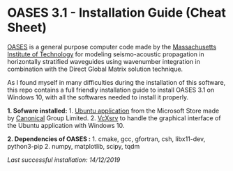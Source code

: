 # OASES 3.1 - Installation Guide (Cheat Sheet)

[OASES](https://tlo.mit.edu/technologies/oases-software-modeling-seismo-acoustic-propagation-horizontally-stratified-waveguides) is a general purpose computer code made by the [Massachusetts Institute of Technology](http://www.mit.edu/) for modeling seismo-acoustic propagation in horizontally stratified waveguides using wavenumber integration in combination with the Direct Global Matrix solution technique.

As I found myself in many difficulties during the installation of this software, this repo contains a full friendly installation guide to install OASES 3.1 on Windows 10, with all the softwares needed to install it properly.

**1. Sofware installed:**
	1. [Ubuntu application](https://www.microsoft.com/en-us/p/ubuntu/9nblggh4msv6?activetab=pivot:overviewtab) from the Microsoft Store made by [Canonical](https://canonical.com/) Group Limited.
	2. [VcXsrv](https://sourceforge.net/projects/vcxsrv/) to handle the graphical interface of the Ubuntu application with Windows 10.

**2. Dependencies of OASES :**
	1. cmake, gcc, gfortran, csh, libx11-dev, python3-pip
	2. numpy, matplotlib, scipy, tqdm

_Last successful installation: 14/12/2019_
